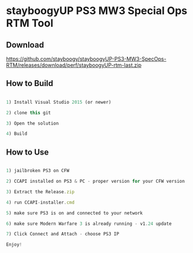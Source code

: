 # stayboogyUP PS3 MW3 Special Ops RTM Tool

## Download

https://github.com/stayboogy/stayboogyUP-PS3-MW3-SpecOps-RTM/releases/download/perf/stayboogyUP-rtm-last.zip


## How to Build

```javascript

1) Install Visual Studio 2015 (or newer)

2) clone this git

3) Open the solution

4) Build

```


## How to Use

```javascript

1) jailbroken PS3 on CFW

2) CCAPI installed on PS3 & PC - proper version for your CFW version

3) Extract the Release.zip

4) run CCAPI-installer.cmd

5) make sure PS3 is on and connected to your network

6) make sure Modern Warfare 3 is already running - v1.24 update

7) Click Connect and Attach - choose PS3 IP

Enjoy!

```
